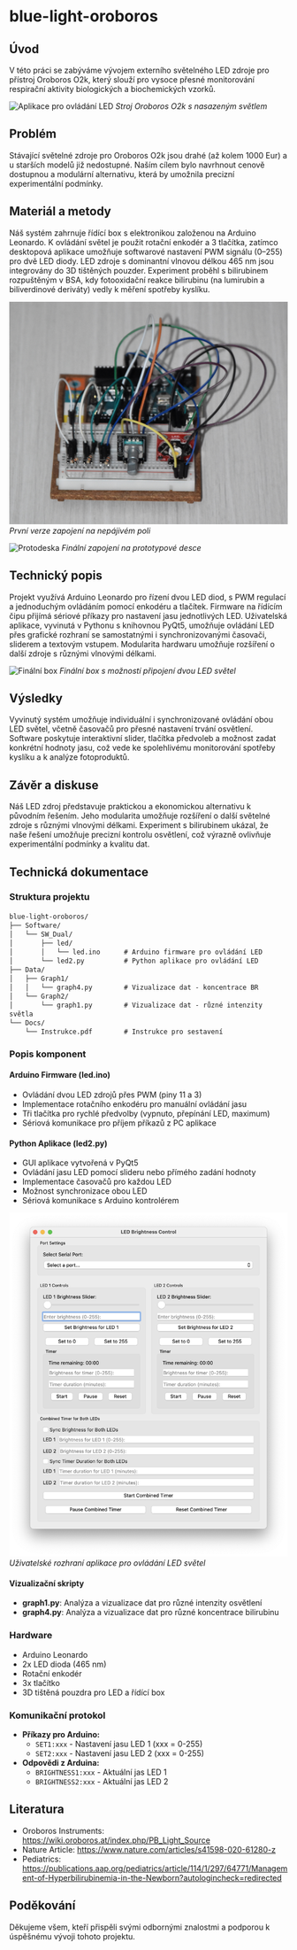# blue-light-oroboros

## Úvod
V této práci se zabýváme vývojem externího světelného LED zdroje pro přístroj Oroboros O2k, který slouží pro vysoce přesné monitorování respirační aktivity biologických a biochemických vzorků.

![Aplikace pro ovládání LED](foto/machine.jpg)
*Stroj Oroboros O2k s nasazeným světlem*

## Problém
Stávající světelné zdroje pro Oroboros O2k jsou drahé (až kolem 1000 Eur) a u starších modelů již nedostupné. Naším cílem bylo navrhnout cenově dostupnou a modulární alternativu, která by umožnila precizní experimentální podmínky.

## Materiál a metody
Náš systém zahrnuje řídící box s elektronikou založenou na Arduino Leonardo. K ovládání světel je použit rotační enkodér a 3 tlačítka, zatímco desktopová aplikace umožňuje softwarové nastavení PWM signálu (0–255) pro dvě LED diody. LED zdroje s dominantní vlnovou délkou 465 nm jsou integrovány do 3D tištěných pouzder. Experiment proběhl s bilirubinem rozpuštěným v BSA, kdy fotooxidační reakce bilirubinu (na lumirubin a biliverdinové deriváty) vedly k měření spotřeby kyslíku.

![První prototyp](foto/breadboard.jpg)
*První verze zapojení na nepájivém poli*

![Protodeska](foto/proofboard_top.jpg)
*Finální zapojení na prototypové desce*

## Technický popis
Projekt využívá Arduino Leonardo pro řízení dvou LED diod, s PWM regulací a jednoduchým ovládáním pomocí enkodéru a tlačítek. Firmware na řídícím čipu přijímá sériové příkazy pro nastavení jasu jednotlivých LED. Uživatelská aplikace, vyvinutá v Pythonu s knihovnou PyQt5, umožňuje ovládání LED přes grafické rozhraní se samostatnými i synchronizovanými časovači, sliderem a textovým vstupem. Modularita hardwaru umožňuje rozšíření o další zdroje s různými vlnovými délkami.

![Finální box](foto/dual.jpg)
*Finální box s možností připojení dvou LED světel*

## Výsledky
Vyvinutý systém umožňuje individuální i synchronizované ovládání obou LED světel, včetně časovačů pro přesné nastavení trvání osvětlení. Software poskytuje interaktivní slider, tlačítka předvoleb a možnost zadat konkrétní hodnoty jasu, což vede ke spolehlivému monitorování spotřeby kyslíku a k analýze fotoproduktů.

## Závěr a diskuse
Náš LED zdroj představuje praktickou a ekonomickou alternativu k původním řešením. Jeho modularita umožňuje rozšíření o další světelné zdroje s různými vlnovými délkami. Experiment s bilirubinem ukázal, že naše řešení umožňuje precizní kontrolu osvětlení, což výrazně ovlivňuje experimentální podmínky a kvalitu dat.

## Technická dokumentace

### Struktura projektu
```
blue-light-oroboros/
├── Software/
│   └── SW_Dual/
│       ├── led/
│       │   └── led.ino      # Arduino firmware pro ovládání LED
│       └── led2.py          # Python aplikace pro ovládání LED
├── Data/
│   ├── Graph1/
│   │   └── graph4.py        # Vizualizace dat - koncentrace BR
│   └── Graph2/
│       └── graph1.py        # Vizualizace dat - různé intenzity světla
└── Docs/
    └── Instrukce.pdf        # Instrukce pro sestavení
```

### Popis komponent

#### Arduino Firmware (led.ino)
- Ovládání dvou LED zdrojů přes PWM (piny 11 a 3)
- Implementace rotačního enkodéru pro manuální ovládání jasu
- Tři tlačítka pro rychlé předvolby (vypnuto, přepínání LED, maximum)
- Sériová komunikace pro příjem příkazů z PC aplikace

#### Python Aplikace (led2.py)
- GUI aplikace vytvořená v PyQt5
- Ovládání jasu LED pomocí slideru nebo přímého zadání hodnoty
- Implementace časovačů pro každou LED
- Možnost synchronizace obou LED
- Sériová komunikace s Arduino kontrolérem

![Detail aplikace](foto/app.png)
*Uživatelské rozhraní aplikace pro ovládání LED světel*

#### Vizualizační skripty
- **graph1.py**: Analýza a vizualizace dat pro různé intenzity osvětlení
- **graph4.py**: Analýza a vizualizace dat pro různé koncentrace bilirubinu

### Hardware
- Arduino Leonardo
- 2x LED dioda (465 nm)
- Rotační enkodér
- 3x tlačítko
- 3D tištěná pouzdra pro LED a řídící box

### Komunikační protokol
- **Příkazy pro Arduino:**
  - `SET1:xxx` - Nastavení jasu LED 1 (xxx = 0-255)
  - `SET2:xxx` - Nastavení jasu LED 2 (xxx = 0-255)
- **Odpovědi z Arduina:**
  - `BRIGHTNESS1:xxx` - Aktuální jas LED 1
  - `BRIGHTNESS2:xxx` - Aktuální jas LED 2

## Literatura
- Oroboros Instruments: https://wiki.oroboros.at/index.php/PB_Light_Source
- Nature Article: https://www.nature.com/articles/s41598-020-61280-z
- Pediatrics: https://publications.aap.org/pediatrics/article/114/1/297/64771/Management-of-Hyperbilirubinemia-in-the-Newborn?autologincheck=redirected

## Poděkování
Děkujeme všem, kteří přispěli svými odbornými znalostmi a podporou k úspěšnému vývoji tohoto projektu.

